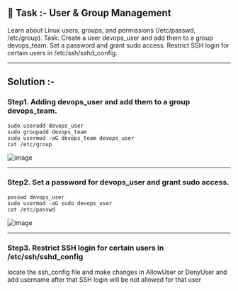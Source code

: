  ## 📌 Task :- User & Group Management

Learn about Linux users, groups, and permissions (/etc/passwd, /etc/group).
Task:
Create a user devops_user and add them to a group devops_team.
Set a password and grant sudo access.
Restrict SSH login for certain users in /etc/ssh/sshd_config.

---
## Solution :-

### Step1. Adding devops_user and add them to a group devops_team.
```
sudo useradd devops_user
sudo groupadd devops_team
sudo usermod -aG devops_team devops_user
cat /etc/group 
```
![image](https://github.com/user-attachments/assets/a8464f01-b9ab-4fc7-ac84-588a49ce7f2e)

---
### Step2. Set a password for devops_user and grant sudo access.
```
passwd devops_user
sudo usermod -aG sudo devops_user
cat /etc/passwd
```

![image](https://github.com/user-attachments/assets/9b30b420-f5da-4d80-b39b-af4a38d6bedd)

---
### Step3. Restrict SSH login for certain users in /etc/ssh/sshd_config

locate the ssh_config file and make changes in AllowUser or DenyUser and add username after that SSH login will be not allowed for that user 
